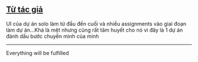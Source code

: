 ## [Từ tác giả](https://github.com/php1301/DoAnReactJS/edit/master/PROGRESS/Info.md)
UI của dự án solo làm từ đầu đến cuối và nhiều assignments vào giai đoạn làm dự án...Khá là mệt nhưng cũng rất tâm huyết cho nó vì đây là 1 dự án đánh dấu bước chuyển mình của mình
***
Everything will be fulfilled
